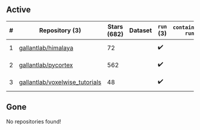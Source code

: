 ## Active
| # | Repository (3) | Stars (682) | Dataset | `run` (3) | `containers-run` | Last Modified |
| --- | --- | --- | --- | --- | --- | --- |
| 1 | [gallantlab/himalaya](https://github.com/gallantlab/himalaya) | 72 |  | :heavy_check_mark: |  | 2024-06-21 22:23:27+00:00 |
| 2 | [gallantlab/pycortex](https://github.com/gallantlab/pycortex) | 562 |  | :heavy_check_mark: |  | 2024-06-21 22:17:49+00:00 |
| 3 | [gallantlab/voxelwise_tutorials](https://github.com/gallantlab/voxelwise_tutorials) | 48 |  | :heavy_check_mark: |  | 2024-06-26 07:31:08+00:00 |

## Gone
No repositories found!
